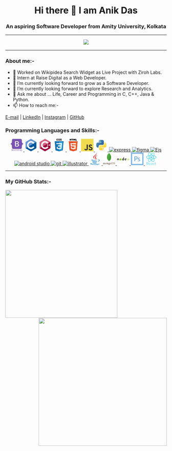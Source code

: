 <h1 align="center"> Hi there 👋 I am Anik Das</h1>
<h3 align="center">An aspiring Software Developer from Amity University, Kolkata</h3>
<hr>
<p align="center"> <img src="https://komarev.com/ghpvc/?username=anikdas2204&label=Profile%20views&color=0e75b6&style=flat" /> </p>
<hr>
<h3>About me:-</h3>
 
- 🔭 Worked on Wikipidea Search Widget as Live Project with Ziroh Labs. 
- 🔭 Intern at Raise Digital as a Web Developer. 
- 🌱 I’m currently looking forward to grow as a Software Developer.
- 🌱 I’m currently looking forward to explore Research and Analytics.
- 💬 Ask me about ... Life, Career and Programming in C, C++, Java & Python.
- 📫 How to reach me:-

 [E-mail](mailto:anikdas2204@gmail.com) | [LinkedIn](https://www.linkedin.com/in/anik-das-416272168) | [Instagram](https://www.instagram.com/m_anik_d/) | [GitHub](https://github.com/anikdas2204)
 <h3>Programming Languages and Skills:-</h3>
<p align="center">
 <a href="https://getbootstrap.com" target="_blank"> <img 
            src="https://raw.githubusercontent.com/devicons/devicon/master/icons/bootstrap/bootstrap-plain-wordmark.svg" alt="bootstrap" width="40" 
            height="40"/> </a>
<a href="https://www.cprogramming.com/" target="_blank"> <img
            src="https://raw.githubusercontent.com/devicons/devicon/master/icons/c/c-original.svg" alt="c" width="40"
            height="40" /> </a>
<a href="https://www.w3schools.com/cpp/" target="_blank"> <img
            src="https://raw.githubusercontent.com/devicons/devicon/master/icons/cplusplus/cplusplus-original.svg"
            alt="cplusplus" width="40" height="40" /> </a>
 <a href="https://www.w3schools.com/css/" target="_blank">
        <img src="https://raw.githubusercontent.com/devicons/devicon/master/icons/css3/css3-original-wordmark.svg"
            alt="css3" width="40" height="40" /> </a>
<a href="https://www.w3.org/html/" target="_blank"> <img
            src="https://raw.githubusercontent.com/devicons/devicon/master/icons/html5/html5-original-wordmark.svg"
            alt="html5" width="40" height="40" /> </a>
 <a href="https://developer.mozilla.org/en-US/docs/Web/JavaScript" target="_blank"> <img
            src="https://raw.githubusercontent.com/devicons/devicon/master/icons/javascript/javascript-original.svg"
            alt="javascript" width="40" height="40" /> </a>
 <a href="https://www.python.org" target="_blank"> <img
            src="https://raw.githubusercontent.com/devicons/devicon/master/icons/python/python-original.svg"
            alt="python" width="40" height="40" /> </a>
 <a href="https://expressjs.com" target="_blank" title ="Express.js"> <img
            src="https://cdn.buttercms.com/8am8PZECScDawQa33Lv2"
            alt="express" width="40" height="40" /> </a>
 <a href="https://www.figma.com/" target="_blank"> <img src="https://www.vectorlogo.zone/logos/figma/figma-icon.svg" alt="figma" width="40" 
            height="40"/> </a>
  <a href="https://ejs.co/" target="_blank" title ="EJS"> <img
            src="https://cdn.icon-icons.com/icons2/2107/PNG/512/file_type_ejs_icon_130626.png" alt="Ejs" width="40"
            height="40" /> </a>
 <a href="https://developer.android.com/studio" target="_blank" title ="android studio"> <img
            src="https://2.bp.blogspot.com/-tzm1twY_ENM/XlCRuI0ZkRI/AAAAAAAAOso/BmNOUANXWxwc5vwslNw3WpjrDlgs9PuwQCLcBGAsYHQ/s1600/pasted%2Bimage%2B0.png"
            alt="android studio" width="40" height="40" /> </a>
 <a href="https://git-scm.com/" target="_blank"> <img src="https://www.vectorlogo.zone/logos/git-scm/git-scm-icon.svg" alt="git" width="40" height="40"/> </a>
 <a href="https://www.adobe.com/in/products/illustrator.html" target="_blank"> <img src="https://www.vectorlogo.zone/logos/adobe_illustrator/adobe_illustrator-icon.svg" alt="illustrator" width="40" height="40"/> </a> 
 <a href="https://www.java.com" target="_blank"> <img src="https://raw.githubusercontent.com/devicons/devicon/master/icons/java/java-original.svg" alt="java" width="40" height="40"/> </a> 
 <a href="https://www.mongodb.com/" target="_blank"> <img src="https://raw.githubusercontent.com/devicons/devicon/master/icons/mongodb/mongodb-original-wordmark.svg" alt="mongodb" width="40" height="40"/> </a> 
 <a href="https://nodejs.org" target="_blank"> <img src="https://raw.githubusercontent.com/devicons/devicon/master/icons/nodejs/nodejs-original-wordmark.svg" alt="nodejs" width="40" height="40"/> </a> 
 <a href="https://www.photoshop.com/en" target="_blank"> <img src="https://raw.githubusercontent.com/devicons/devicon/master/icons/photoshop/photoshop-line.svg" alt="photoshop" width="40" height="40"/> </a>
 <a href="https://reactjs.org/" target="_blank"> <img src="https://raw.githubusercontent.com/devicons/devicon/master/icons/react/react-original-wordmark.svg" alt="react" width="40" height="40"/> </a>
 </p>
 <hr>
<h3>My GitHub Stats:-</h3>
<a href="https://github.com/anuraghazra/github-readme-stats">
      <img width=350 height=400 align="left" src="https://github-readme-stats.vercel.app/api/top-langs/?username=anikdas2204&langs_count=20&theme=react&layout=compact&custom_title=Most used languages on GitHub" />
    </a>
<a href="https://github.com/anuraghazra/github-readme-stats" title="Go to Source">
      <img align="right" width=400 height=400 src="https://github-readme-stats.vercel.app/api?username=anikdas2204&show_icons=true&theme=react&border_color=61dafb&include_all_commits=true"/>
 </a>
